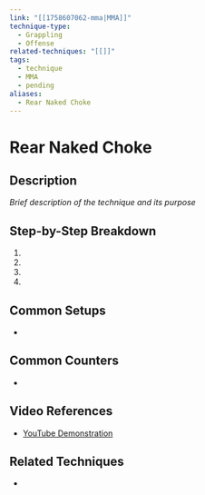 ```yaml
---
link: "[[1758607062-mma|MMA]]"
technique-type:
  - Grappling
  - Offense
related-techniques: "[[]]"
tags:
  - technique
  - MMA
  - pending
aliases:
  - Rear Naked Choke
---
```

# Rear Naked Choke

## Description
*Brief description of the technique and its purpose*

## Step-by-Step Breakdown
1. 
2. 
3. 
4. 

## Common Setups
- 

## Common Counters
- 

## Video References
- [YouTube Demonstration]()

## Related Techniques
- 